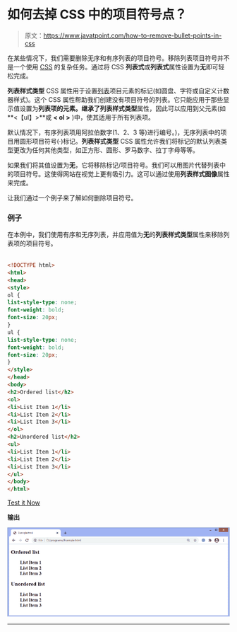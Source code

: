 # 如何去掉 CSS 中的项目符号点？

> 原文：<https://www.javatpoint.com/how-to-remove-bullet-points-in-css>

在某些情况下，我们需要删除无序和有序列表的项目符号。移除列表项目符号并不是一个使用 [CSS](https://www.javatpoint.com/css-tutorial) 的复杂任务。通过将 CSS **列表式**或**列表式**属性设置为**无**即可轻松完成。

**列表样式类型** CSS 属性用于设置[列表](https://www.javatpoint.com/css-lists)项目元素的标记(如圆盘、字符或自定义计数器样式)。这个 CSS 属性帮助我们创建没有项目符号的列表。它只能应用于那些显示值设置为**列表项的元素。**继承了**列表样式类型**属性，因此可以应用到父元素(如**<【ul】>**或 **< ol >** )中，使其适用于所有列表项。

默认情况下，有序列表项用阿拉伯数字(1、2、3 等)进行编号。)，无序列表中的项目用圆形项目符号(·)标记。**列表样式类型** CSS 属性允许我们将标记的默认列表类型更改为任何其他类型，如正方形、圆形、罗马数字、拉丁字母等等。

如果我们将其值设置为**无**，它将移除标记/项目符号。我们可以用图片代替列表中的项目符号。这使得网站在视觉上更有吸引力。这可以通过使用**列表样式图像**属性来完成。

让我们通过一个例子来了解如何删除项目符号。

### 例子

在本例中，我们使用有序和无序列表，并应用值为**无**的**列表样式类型**属性来移除列表项的项目符号。

```html

<!DOCTYPE html>
<html>
<head>
<style>
ol {
list-style-type: none;
font-weight: bold;
font-size: 20px;
}
ul {
list-style-type: none;
font-weight: bold;
font-size: 20px;
}
</style>
</head>
<body>
<h2>Ordered list</h2>
<ol>
<li>List Item 1</li>
<li>List Item 2</li>
<li>List Item 3</li>
</ol>
<h2>Unordered list</h2>
<ul>
<li>List Item 1</li>
<li>List Item 2</li>
<li>List Item 3</li>
</ul>
</body>
</html>

```

[Test it Now](https://www.javatpoint.com/oprweb/test.jsp?filename=how-to-remove-bullet-points-in-css1)

**输出**

![How to remove bullet points in CSS](img/d3af0ee5268cec352e3b917fd5e2d423.png)

* * *